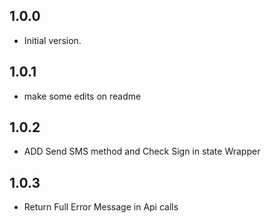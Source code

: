 ## 1.0.0
- Initial version.

## 1.0.1
- make some edits on readme

## 1.0.2
- ADD Send SMS method and Check Sign in state Wrapper

## 1.0.3
- Return Full Error Message in Api calls